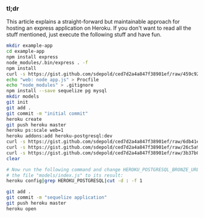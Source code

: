 ### tl;dr

This article explains a straight-forward but maintainable approach for hosting an express application on Heroku. If you don't want to read all the stuff mentioned, just execute the following stuff and have fun.

```bash
mkdir example-app
cd example-app
npm install express
node_modules/.bin/express . -f
npm install
curl -s https://gist.github.com/sdepold/ced7d2a4a847f38901ef/raw/459c923dd0a14841c932bb95ff3be8a8170bd563/package.json > package.json
echo "web: node app.js" > Procfile
echo "node_modules" > .gitignore
npm install --save sequelize pg mysql
mkdir models
git init
git add .
git commit -m "initial commit"
heroku create
git push heroku master
heroku ps:scale web=1
heroku addons:add heroku-postgresql:dev
curl -s https://gist.github.com/sdepold/ced7d2a4a847f38901ef/raw/6db41e130a8b901cd0843bf52390b7cb11db5f15/app.js > app.js
curl -s https://gist.github.com/sdepold/ced7d2a4a847f38901ef/raw/26c5a94d74db4a242464b02aa8e0ae4b3bac6880/models-index.js > models/index.js
curl -s https://gist.github.com/sdepold/ced7d2a4a847f38901ef/raw/3b37b0e5d459b2e4b3833a63a018b600a1001795/models-user.js > models/user.js
clear

# Now run the following command and change HEROKU_POSTGRESQL_BRONZE_URL in
# the file "models/index.js" to its result:
heroku config|grep HEROKU_POSTGRESQL|cut -d : -f 1

git add .
git commit -m "sequelize application"
git push heroku master
heroku open
```
